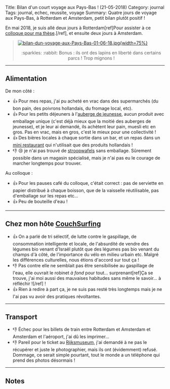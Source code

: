 Title: Bilan d'un court voyage aux Pays-Bas ! (21-05-2018)
Category: journal
Tags: journal, echec, reussite, voyage
Summary: Quatre jours de voyage aux Pays-Bas, à Rotterdam et Amsterdam, petit bilan plutôt positif !

En mai 2018, je suis allé deux jours à Rotterdam[ref]Pour assister à ce [colloque pour ma thèse](www.erim.eur.nl/e-code-erasmus-centre-for-optimization-of-digital-experiments/workshop-on-multi-armed-bandits-and-learning-algorithms/).[/ref], et ensuite deux jours à Amsterdam.

> [![bilan-dun-voyage-aux-Pays-Bas-01-06-18.jpg]({filename}images/bilan-dun-voyage-aux-Pays-Bas-01-06-18.jpg){width=75%}]({filename}bilan-dun-voyage-aux-Pays-Bas-01-06-18)
> <center>:sparkles: :rabbit: Bonus : ils ont des lapins en liberté dans certains parcs ! Trop mignons !</center>

---

## Alimentation

De mon côté :

- :+1: Pour mes repas, j'ai pu acheté en vrac dans des supermarchés (du bon pain, des poivrons hollandais, du fromage local, etc).
- :+1: Pour les petits déjeuners à l'[auberge de jeunesse](https://www.roomrotterdam.nl/en/), aucun produit avec emballage unique (c'est déjà mieux que la moitié des auberges de jeunesse), et je leur ai demandé, ils achètent leur pain, muesli etc en gros. Pas en vrac, mais en gros, c'est le mieux pour une collectivité !
- :+1: Des bières locales à chaque sortie dans un bar, et un repas dans un [mini restaurant](http://www.fenixfoodfactory.nl/) qui n'utilisait que des produits hollandais !
- :-1: :cry: je n'ai pas trouvé de [stroopwafels](https://en.wikipedia.org/wiki/Stroopwafel) sans emballage. Sûrement possible dans un magasin spécialisé, mais je n'ai pas eu le courage de marcher longtemps pour trouver.

Au colloque :

- :+1: Pour les pauses café du colloque, c'était correct : pas de serviette en papier distribué à chaque boisson, que de la vaisselle réutilisable, pas d'emballage sur les repas etc…
- :+1: Peu de bouteille d'eau !

---

## Chez mon hôte [CouchSurfing](https://www.couchsurfing.com/)

- :+1: On a parlé de tri sélectif, de lutte contre le gaspillage, de consommation intelligente et locale, de l'absurdité de vendre des légumes bio venant d'Israël plutôt que des légumes pas bio venant du champs d'à côté, de l'importance du vélo en milieu urbain etc. Malgré les différences culturelles, nous étions d'accord sur tout ça !
- :-1: Pas contre elle ne semblait pas être sensibilisée au gaspillage de l'eau, elle ouvrait le robinet *à fond* pour tout… surprenant[ref]Ça se trouve, j'ai moi aussi des mauvaises habitudes sans même le savoir… à réfléchir ![/ref] !
- :+1: Rien à redire à part ça, je ne suis pas resté très longtemps mais je ne l'ai pas vu avoir des pratiques révoltantes.

---

## Transport

- :-1: Échec pour les billets de train entre Rotterdam et Amsterdam et Amsterdam et l'aéroport, j'ai dû les imprimer…
- :-1: Pareil pour le ticket au [Rijksmuseum](https://www.rijksmuseum.nl/en/general-information), j'ai demandé à ne pas le récupérer et juste le photographier, mais ils ont (évidemment) refusé. Dommage, ce serait simple pourtant, tout le monde a un téléphone qui prend des photos désormais !

---

## Notes
